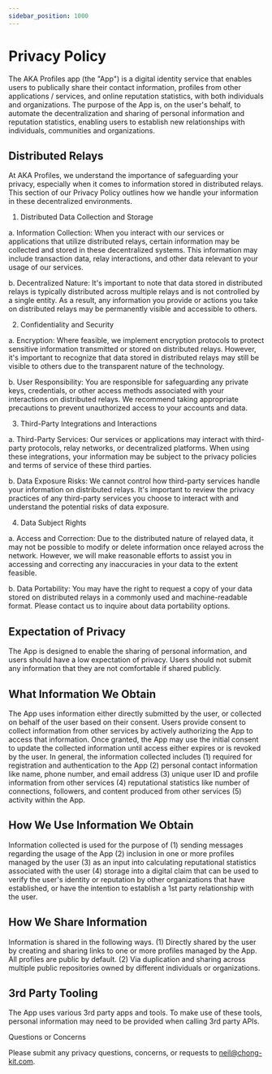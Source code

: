 ```yaml
---
sidebar_position: 1000
---
```


# Privacy Policy

The AKA Profiles app (the "App") is a digital identity service that enables users to publically share their contact information, profiles from other applications / services, and online reputation statistics, with both individuals and organizations. The purpose of the App is, on the user's behalf, to automate the decentralization and sharing of personal information and reputation statistics, enabling users to establish new relationships with individuals, communities and organizations.

## Distributed Relays

At AKA Profiles, we understand the importance of safeguarding your privacy, especially when it comes to information stored in distributed relays. This section of our Privacy Policy outlines how we handle your information in these decentralized environments.

1. Distributed Data Collection and Storage

a. Information Collection: When you interact with our services or applications that utilize distributed relays, certain information may be collected and stored in these decentralized systems. This information may include transaction data, relay interactions, and other data relevant to your usage of our services.

b. Decentralized Nature: It's important to note that data stored in distributed relays is typically distributed across multiple relays and is not controlled by a single entity. As a result, any information you provide or actions you take on distributed relays may be permanently visible and accessible to others.

2. Confidentiality and Security

a. Encryption: Where feasible, we implement encryption protocols to protect sensitive information transmitted or stored on distributed relays. However, it's important to recognize that data stored in distributed relays may still be visible to others due to the transparent nature of the technology.

b. User Responsibility: You are responsible for safeguarding any private keys, credentials, or other access methods associated with your interactions on distributed relays. We recommend taking appropriate precautions to prevent unauthorized access to your accounts and data.

3. Third-Party Integrations and Interactions

a. Third-Party Services: Our services or applications may interact with third-party protocols, relay networks, or decentralized platforms. When using these integrations, your information may be subject to the privacy policies and terms of service of these third parties.

b. Data Exposure Risks: We cannot control how third-party services handle your information on distributed relays. It's important to review the privacy practices of any third-party services you choose to interact with and understand the potential risks of data exposure.

4. Data Subject Rights

a. Access and Correction: Due to the distributed nature of relayed data, it may not be possible to modify or delete information once relayed across the network. However, we will make reasonable efforts to assist you in accessing and correcting any inaccuracies in your data to the extent feasible.

b. Data Portability: You may have the right to request a copy of your data stored on distributed relays in a commonly used and machine-readable format. Please contact us to inquire about data portability options.

## Expectation of Privacy

The App is designed to enable the sharing of personal information, and users should have a low expectation of privacy. Users should not submit any information that they are not comfortable if shared publicly.

## What Information We Obtain

The App uses information either directly submitted by the user, or collected on behalf of the user based on their consent. Users provide consent to collect information from other services by actively authorizing the App to access that information. Once granted, the App may use the initial consent to update the collected information until access either expires or is revoked by the user. In general, the information collected includes (1) required for registration and authentication to the App (2) personal contact information like name, phone number, and email address (3) unique user ID and profile information from other services (4) reputational statistics like number of connections, followers, and content produced from other services (5) activity within the App.

## How We Use Information We Obtain

Information collected is used for the purpose of (1) sending messages regarding the usage of the App (2) inclusion in one or more profiles managed by the user (3) as an input into calculating reputational statistics associated with the user (4) storage into a digital claim that can be used to verify the user's identity or reputation by other organizations that have established, or have the intention to establish a 1st party relationship with the user.

## How We Share Information

Information is shared in the following ways. (1) Directly shared by the user by creating and sharing links to one or more profiles managed by the App. All profiles are public by default. (2) Via duplication and sharing across multiple public repositories owned by different individuals or organizations.

## 3rd Party Tooling

The App uses various 3rd party apps and tools. To make use of these tools, personal information may need to be provided when calling 3rd party APIs.

Questions or Concerns

Please submit any privacy questions, concerns, or requests to neil@chong-kit.com.
